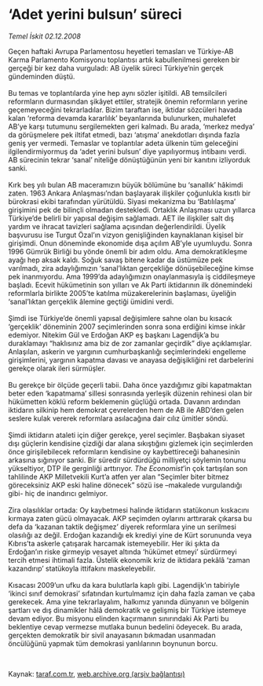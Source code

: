# ‘Adet yerini bulsun’ süreci

*Temel İskit 02.12.2008*

<div class="taraf_structure_2col_1zq">
<div class="margen_n">



 <p>Geçen haftaki Avrupa Parlamentosu heyetleri temasları ve Türkiye-AB Karma Parlamento Komisyonu toplantısı artık kabullenilmesi gereken bir gerçeği bir kez daha vurguladı: AB üyelik süreci Türkiye’nin gerçek gündeminden düştü. <br/><br/>Bu temas ve toplantılarda yine hep aynı sözler işitildi. AB temsilcileri reformların durmasından şikâyet ettiler, stratejik önemin reformların yerine geçemeyeceğini tekrarladılar. Bizim taraftan ise, iktidar sözcüleri havada kalan ‘reforma devamda kararlılık’ beyanlarında bulunurken, muhalefet AB’ye karşı tutumunu sergilemekten geri kalmadı. Bu arada, ‘merkez medya’ da görüşmelere pek iltifat etmedi, bazı ‘atışma’ anekdotları dışında fazla geniş yer vermedi. Temaslar ve toplantılar adeta ülkenin tüm geleceğini ilgilendirmiyormuş da ‘adet yerini bulsun’ diye yapılıyormuş intibaını verdi. AB sürecinin tekrar ‘sanal’ niteliğe dönüştüğünün yeni bir kanıtını izliyorduk sanki. <br/><br/>Kırk beş yılı bulan AB maceramızın büyük bölümüne bu ‘sanallık’ hâkimdi zaten. 1963 Ankara Anlaşması’ndan başlayarak ilişkiler çoğunlukla kısıtlı bir bürokrasi ekibi tarafından yürütüldü. Siyasi mekanizma bu ‘Batılılaşma’ girişimini pek de bilinçli olmadan destekledi. Ortaklık Anlaşması uzun yıllarca Türkiye’de belirli bir yapısal değişim sağlamadı. AET ile ilişkiler salt dış yardım ve ihracat tavizleri sağlama açısından değerlendirildi. Üyelik başvurusu ise Turgut Özal’ın vizyon genişliğinden kaynaklanan kişisel bir girişimdi. Onun döneminde ekonomide dışa açılım AB’yle uyumluydu. Sonra 1996 Gümrük Birliği bu yönde önemli bir adım oldu. Ama demokratikleşme ayağı hep aksak kaldı. Soğuk savaş bitene kadar da üstümüze pek varılmadı, zira adaylığımızın ‘sanal’lıktan gerçekliğe dönüşebileceğine kimse pek inanmıyordu. Ama 1999’da adaylığımızın onaylanmasıyla iş ciddileşmeye başladı. Ecevit hükümetinin son yılları ve Ak Parti iktidarının ilk dönemindeki reformlarla birlikte 2005’te katılma müzakerelerinin başlaması, üyeliğin ‘sanal’lıktan gerçeklik âlemine geçtiği ümidini verdi. <br/><br/>Şimdi ise Türkiye’de önemli yapısal değişimlere sahne olan bu kısacık ‘gerçeklik’ döneminin 2007 seçimlerinden sonra sona erdiğini kimse inkâr edemiyor. Nitekim Gül ve Erdoğan AKP eş başkanı Lagendijk’a bu duraklamayı “haklısınız ama biz de zor zamanlar geçirdik” diye açıklamışlar. Anlaşılan, askerin ve yargının cumhurbaşkanlığı seçimlerindeki engelleme girişimlerini, yargının kapatma davası ve anayasa değişikliğini ret darbelerini gerekçe olarak ileri sürmüşler. <br/><br/>Bu gerekçe bir ölçüde geçerli tabii. Daha önce yazdığımız gibi kapatmaktan beter eden ‘kapatmama’ sillesi sonrasında yerleşik düzenin rehinesi olan bir hükümetten köklü reform beklemenin güçlüğü ortada. Davanın ardından iktidarın silkinip hem demokrat çevrelerden hem de AB ile ABD’den gelen seslere kulak vererek reformlara asılacağına dair cılız ümitler söndü. <br/><br/>Şimdi iktidarın ataleti için diğer gerekçe, yerel seçimler. Başbakan siyaset dışı güçlerin kendisine çizdiği dar alana sıkıştığını gizlemek için seçimlerden önce girişilebilecek reformların kendisine oy kaybettireceği bahanesinin arkasına sığınıyor sanki. Bir süredir sürdürdüğü milliyetçi söylemin tonunu yükseltiyor, DTP ile gerginliği arttırıyor. <i>The Economist</i>’in çok tartışılan son tahlilinde AKP Milletvekili Kurt’a atfen yer alan “Seçimler biter bitmez göreceksiniz AKP eski haline dönecek” sözü ise –makalede vurgulandığı gibi- hiç de inandırıcı gelmiyor. <br/><br/>Zira olasılıklar ortada: Oy kaybetmesi halinde iktidarın statükonun kıskacını kırmaya zaten gücü olmayacak. AKP seçimden oylarını arttırarak çıkarsa bu defa da ‘kazanan taktik değişmez’ diyerek reformlara yine un serilmesi olasılığı az değil. Erdoğan kazandığı ek krediyi yine de Kürt sorununda veya Kıbrıs’ta askerle çatışarak harcamak istemeyebilir. Her iki şıkta da Erdoğan’ın riske girmeyip vesayet altında ‘hükümet etmeyi’ sürdürmeyi tercih etmesi ihtimali fazla. Üstelik ekonomik kriz de iktidara pekâlâ ‘zaman kazandırıp’ statükoyla ittifakını maskeleyebilir. <br/><br/>Kısacası 2009’un ufku da kara bulutlarla kaplı gibi. Lagendijk’ın tabiriyle ‘ikinci sınıf demokrasi’ sıfatından kurtulmamız için daha fazla zaman ve çaba gerekecek. Ama yine tekrarlayalım, halkımız yanında dünyanın ve bölgenin şartları ve dış dinamikler hâlâ demokratik ve gelişmiş bir Türkiye istemeye devam ediyor. Bu misyonu elinden kaçırmanın sınırındaki Ak Parti bu beklentiye cevap vermezse mutlaka bunun bedelini ödeyecek. Bu arada, gerçekten demokratik bir sivil anayasanın bıkmadan usanmadan öncülüğünü yapmak tüm demokrasi yanlılarının boynunun borcu.</p>

<br/>


<div id="taraf_not">
</div>

</div>


</div>

Kaynak: [taraf.com.tr](http://taraf.com.tr:80/makale/2926.htm), [web.archive.org (arşiv bağlantısı)](http://web.archive.org/web/20090331013905/http://taraf.com.tr:80/makale/2926.htm)

